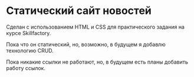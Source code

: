 # Статический сайт новостей
Сделан с использованием HTML и CSS для практического задания на курсе Skillfactory.

Пока что он статический, но, возможно, в будущем я добавлю технологию CRUD.

Пока никакие ссылки не работают, но, в будущем есть планы добавить работу ссылок.